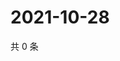 # 2021-10-28

共 0 条

<!-- BEGIN -->
<!-- 最后更新时间 Thu Oct 28 2021 10:29:52 GMT+0800 (China Standard Time) -->

<!-- END -->
